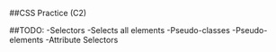 ##CSS Practice (C2)

##TODO:
 -Selectors
  -Selects all elements
  -Pseudo-classes
  -Pseudo-elements
  -Attribute Selectors 

